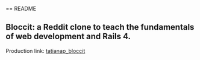 == README

## Bloccit: a Reddit clone to teach the fundamentals of web development and Rails 4.


Production link: [tatianap_bloccit](http://tatianap-bloccit.herokuapp.com/)

